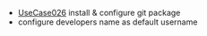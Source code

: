  * [UseCase026](../requirements/UseCase026.md) install & configure git package
  * configure developers name as default username

